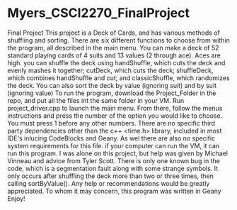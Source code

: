 # Myers_CSCI2270_FinalProject
Final Project
  This project is a Deck of Cards, and has various methods of shuffling and sorting. There are six different functions to choose from within the program, all described in the main menu. You can make a deck of 52 standard playing cards of 4 suits and 13 values (2 through ace). Aces are high. you can shuffle the deck using handShuffle, which cuts the deck and evenly mashes it together; cutDeck, which cuts the deck; shuffleDeck, which combines handShuffle and cut; and classicShuffle, which randomizes the deck. You can also sort the deck by value (ignoring suit) and by suit (ignoring value)
  To run the program, download the Project_Folder in the repo, and put all the files int the same folder in your VM. Run project_driver.cpp to launch the main menu. From there, follow the menus instructions and press the number of the option you would like to choose. You must press 1 before any other numbers.
  There are no specific third party dependencies other than the c++ <time.h> library, included in most IDE's inlucing CodeBlocks and Geany. As wel there are also no specific system requirements for this file. if your computer can run the VM, it can run this program.
  I was alone on this project, but help was given by Michael Vinneau and advice from Tyler Scott.
  There is only one known bug in the code, which is a segmentation fault along with some strange symbols. It only occurs after shuffling the deck more than two or three times, then calling sortByValue(). Any help or recommendations would be greatly appreciated.
  To whom it may concern, this program was written in Geany
  Enjoy!
